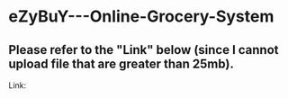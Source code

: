 # eZyBuY---Online-Grocery-System
## Please refer to the "Link" below (since I cannot upload file that are greater than 25mb).
Link: 
